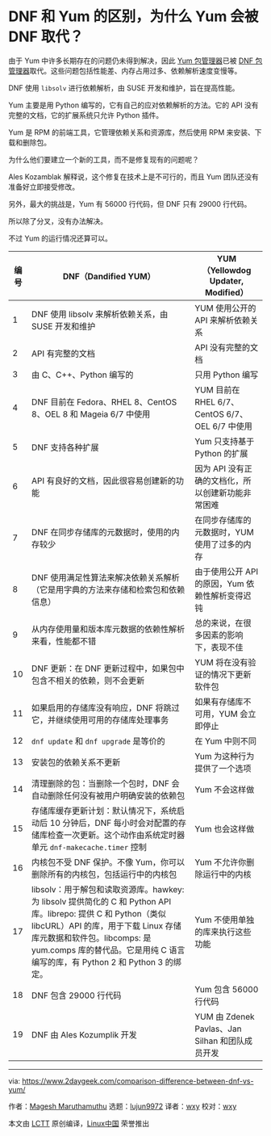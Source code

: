 [#]: collector: (lujun9972)
[#]: translator: (wxy)
[#]: reviewer: (wxy)
[#]: publisher: ( )
[#]: url: ( )
[#]: subject: (The Difference Between DNF and YUM, Why is Yum Replaced by DNF?)
[#]: via: (https://www.2daygeek.com/comparison-difference-between-dnf-vs-yum/)
[#]: author: (Magesh Maruthamuthu https://www.2daygeek.com/author/magesh/)

DNF 和 Yum 的区别，为什么 Yum 会被 DNF 取代？
======

由于 Yum 中许多长期存在的问题仍未得到解决，因此 [Yum 包管理器][1]已被 [DNF 包管理器][2]取代。这些问题包括性能差、内存占用过多、依赖解析速度变慢等。

DNF 使用 `libsolv` 进行依赖解析，由 SUSE 开发和维护，旨在提高性能。

Yum 主要是用 Python 编写的，它有自己的应对依赖解析的方法。它的 API 没有完整的文档，它的扩展系统只允许 Python 插件。

Yum 是 RPM 的前端工具，它管理依赖关系和资源库，然后使用 RPM 来安装、下载和删除包。

为什么他们要建立一个新的工具，而不是修复现有的问题呢？

Ales Kozamblak 解释说，这个修复在技术上是不可行的，而且 Yum 团队还没有准备好立即接受修改。

另外，最大的挑战是，Yum 有 56000 行代码，但 DNF 只有 29000 行代码。

所以除了分叉，没有办法解决。

不过 Yum 的运行情况还算可以。


编号 | DNF（Dandified YUM） | YUM（Yellowdog Updater, Modified）
---|---|---
1 | DNF 使用 libsolv 来解析依赖关系，由 SUSE 开发和维护 | YUM 使用公开的 API 来解析依赖关系 
2 | API 有完整的文档 | API 没有完整的文档
3 | 由 C、C++、Python 编写的 | 只用 Python 编写
4 | DNF 目前在 Fedora、RHEL 8、CentOS 8、OEL 8 和 Mageia 6/7 中使用 | YUM 目前在 RHEL 6/7、CentOS 6/7、OEL 6/7 中使用
5 | DNF 支持各种扩展 | Yum 只支持基于 Python 的扩展
6 | API 有良好的文档，因此很容易创建新的功能 | 因为 API 没有正确的文档化，所以创建新功能非常困难
7 | DNF 在同步存储库的元数据时，使用的内存较少 | 在同步存储库的元数据时，YUM 使用了过多的内存
8 | DNF 使用满足性算法来解决依赖关系解析（它是用字典的方法来存储和检索包和依赖信息）| 由于使用公开 API 的原因，Yum 依赖性解析变得迟钝
9 | 从内存使用量和版本库元数据的依赖性解析来看，性能都不错 | 总的来说，在很多因素的影响下，表现不佳
10 | DNF 更新：在 DNF 更新过程中，如果包中包含不相关的依赖，则不会更新 | YUM 将在没有验证的情况下更新软件包
11 | 如果启用的存储库没有响应，DNF 将跳过它，并继续使用可用的存储库处理事务 | 如果有存储库不可用，YUM 会立即停止
12 | `dnf update` 和 `dnf upgrade` 是等价的 | 在 Yum 中则不同
13 | 安装包的依赖关系不更新 | Yum 为这种行为提供了一个选项
14 | 清理删除的包：当删除一个包时，DNF 会自动删除任何没有被用户明确安装的依赖包 | Yum 不会这样做
15 | 存储库缓存更新计划：默认情况下，系统启动后 10 分钟后，DNF 每小时会对配置的存储库检查一次更新。这个动作由系统定时器单元 `dnf-makecache.timer` 控制 | Yum 也会这样做
16 | 内核包不受 DNF 保护。不像 Yum，你可以删除所有的内核包，包括运行中的内核包 | Yum 不允许你删除运行中的内核
17 | libsolv：用于解包和读取资源库。hawkey: 为 libsolv 提供简化的 C 和 Python API 库。librepo: 提供 C 和 Python（类似 libcURL）API 的库，用于下载 Linux 存储库元数据和软件包。libcomps: 是 yum.comps 库的替代品。它是用纯 C 语言编写的库，有 Python 2 和 Python 3 的绑定。| Yum 不使用单独的库来执行这些功能
18 | DNF 包含 29000 行代码 | Yum 包含 56000 行代码
19 | DNF 由 Ales Kozumplik 开发 | YUM 由 Zdenek Pavlas、Jan Silhan 和团队成员开发

--------------------------------------------------------------------------------

via: https://www.2daygeek.com/comparison-difference-between-dnf-vs-yum/

作者：[Magesh Maruthamuthu][a]
选题：[lujun9972][b]
译者：[wxy](https://github.com/wxy)
校对：[wxy](https://github.com/wxy)

本文由 [LCTT](https://github.com/LCTT/TranslateProject) 原创编译，[Linux中国](https://linux.cn/) 荣誉推出

[a]: https://www.2daygeek.com/author/magesh/
[b]: https://github.com/lujun9972
[1]: https://www.2daygeek.com/yum-command-examples-manage-packages-rhel-centos-systems/
[2]: https://www.2daygeek.com/linux-dnf-command-examples-manage-packages-fedora-centos-rhel-systems/
